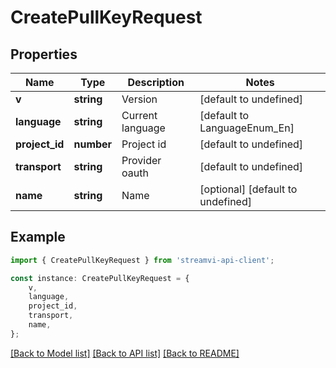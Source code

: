# CreatePullKeyRequest


## Properties

Name | Type | Description | Notes
------------ | ------------- | ------------- | -------------
**v** | **string** | Version | [default to undefined]
**language** | **string** | Current language | [default to LanguageEnum_En]
**project_id** | **number** | Project id | [default to undefined]
**transport** | **string** | Provider oauth | [default to undefined]
**name** | **string** | Name | [optional] [default to undefined]

## Example

```typescript
import { CreatePullKeyRequest } from 'streamvi-api-client';

const instance: CreatePullKeyRequest = {
    v,
    language,
    project_id,
    transport,
    name,
};
```

[[Back to Model list]](../README.md#documentation-for-models) [[Back to API list]](../README.md#documentation-for-api-endpoints) [[Back to README]](../README.md)
